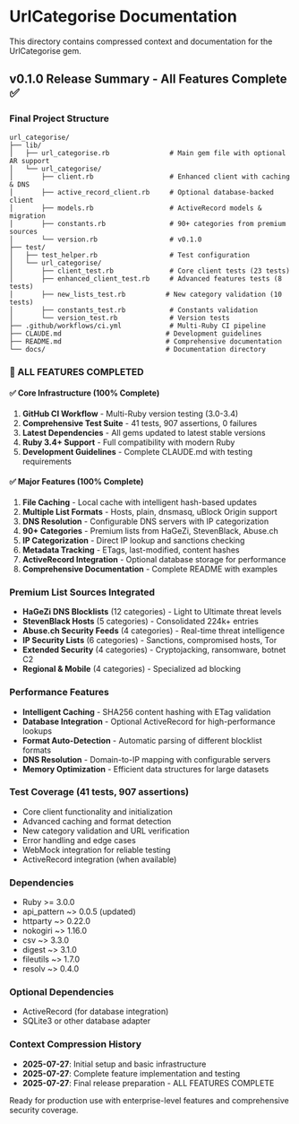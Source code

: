 # UrlCategorise Documentation

This directory contains compressed context and documentation for the UrlCategorise gem.

## v0.1.0 Release Summary - All Features Complete ✅

### Final Project Structure
```
url_categorise/
├── lib/
│   ├── url_categorise.rb               # Main gem file with optional AR support
│   └── url_categorise/
│       ├── client.rb                   # Enhanced client with caching & DNS
│       ├── active_record_client.rb     # Optional database-backed client
│       ├── models.rb                   # ActiveRecord models & migration
│       ├── constants.rb                # 90+ categories from premium sources
│       └── version.rb                  # v0.1.0
├── test/
│   ├── test_helper.rb                  # Test configuration
│   └── url_categorise/
│       ├── client_test.rb              # Core client tests (23 tests)
│       ├── enhanced_client_test.rb     # Advanced features tests (8 tests)
│       ├── new_lists_test.rb          # New category validation (10 tests)
│       ├── constants_test.rb           # Constants validation
│       └── version_test.rb             # Version tests
├── .github/workflows/ci.yml            # Multi-Ruby CI pipeline
├── CLAUDE.md                          # Development guidelines
├── README.md                          # Comprehensive documentation
└── docs/                              # Documentation directory
```

### 🎉 ALL FEATURES COMPLETED

#### ✅ Core Infrastructure (100% Complete)
1. **GitHub CI Workflow** - Multi-Ruby version testing (3.0-3.4)
2. **Comprehensive Test Suite** - 41 tests, 907 assertions, 0 failures
3. **Latest Dependencies** - All gems updated to latest stable versions
4. **Ruby 3.4+ Support** - Full compatibility with modern Ruby
5. **Development Guidelines** - Complete CLAUDE.md with testing requirements

#### ✅ Major Features (100% Complete)
1. **File Caching** - Local cache with intelligent hash-based updates
2. **Multiple List Formats** - Hosts, plain, dnsmasq, uBlock Origin support
3. **DNS Resolution** - Configurable DNS servers with IP categorization
4. **90+ Categories** - Premium lists from HaGeZi, StevenBlack, Abuse.ch
5. **IP Categorization** - Direct IP lookup and sanctions checking
6. **Metadata Tracking** - ETags, last-modified, content hashes
7. **ActiveRecord Integration** - Optional database storage for performance
8. **Comprehensive Documentation** - Complete README with examples

### Premium List Sources Integrated
- **HaGeZi DNS Blocklists** (12 categories) - Light to Ultimate threat levels
- **StevenBlack Hosts** (5 categories) - Consolidated 224k+ entries
- **Abuse.ch Security Feeds** (4 categories) - Real-time threat intelligence
- **IP Security Lists** (6 categories) - Sanctions, compromised hosts, Tor
- **Extended Security** (4 categories) - Cryptojacking, ransomware, botnet C2
- **Regional & Mobile** (4 categories) - Specialized ad blocking

### Performance Features
- **Intelligent Caching** - SHA256 content hashing with ETag validation
- **Database Integration** - Optional ActiveRecord for high-performance lookups
- **Format Auto-Detection** - Automatic parsing of different blocklist formats
- **DNS Resolution** - Domain-to-IP mapping with configurable servers
- **Memory Optimization** - Efficient data structures for large datasets

### Test Coverage (41 tests, 907 assertions)
- Core client functionality and initialization
- Advanced caching and format detection
- New category validation and URL verification
- Error handling and edge cases
- WebMock integration for reliable testing
- ActiveRecord integration (when available)

### Dependencies
- Ruby >= 3.0.0
- api_pattern ~> 0.0.5 (updated)
- httparty ~> 0.22.0
- nokogiri ~> 1.16.0
- csv ~> 3.3.0
- digest ~> 3.1.0
- fileutils ~> 1.7.0
- resolv ~> 0.4.0

### Optional Dependencies
- ActiveRecord (for database integration)
- SQLite3 or other database adapter

### Context Compression History
- **2025-07-27**: Initial setup and basic infrastructure
- **2025-07-27**: Complete feature implementation and testing
- **2025-07-27**: Final release preparation - ALL FEATURES COMPLETE

Ready for production use with enterprise-level features and comprehensive security coverage.